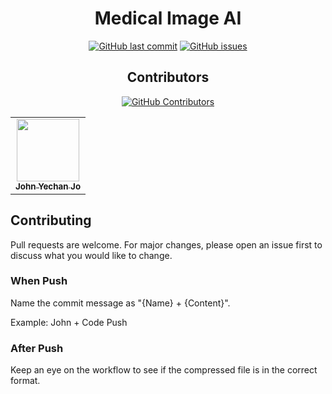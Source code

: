 <div align="center">
<h1>Medical Image AI</h1>
  
[![GitHub last commit](https://img.shields.io/github/last-commit/JohnYechanJo/Medical-Image-AI)](https://github.com/JohnYechanJo/Medical-Image-AI/commits/main)
[![GitHub issues](https://img.shields.io/github/issues/JohnYechanJo/Medical-Image-AI)](https://github.com/JohnYechanJo/Medical-Image-AI/issues)
<br>
## Contributors

[![GitHub Contributors](https://img.shields.io/github/contributors-anon/JohnYechanJo/Medical-Image-AI)](https://github.com/JohnYechanJo/Medical-Image-AI/graphs/contributors)

<table>
  <tr>
    <td align="center"><a href="https://github.com/JohnYechanJo"><img src="https://avatars.githubusercontent.com/u/131790222?v=4" width="100px;" alt=""/><br /><sub><b>John Yechan Jo</b></sub></a><br /></td>
    </tr>
</table>


</div>

## Contributing

Pull requests are welcome. For major changes, please open an issue first to discuss what you would like to change.

### When Push

Name the commit message as "{Name} + {Content}".

Example: John + Code Push

### After Push

Keep an eye on the workflow to see if the compressed file is in the correct format.

